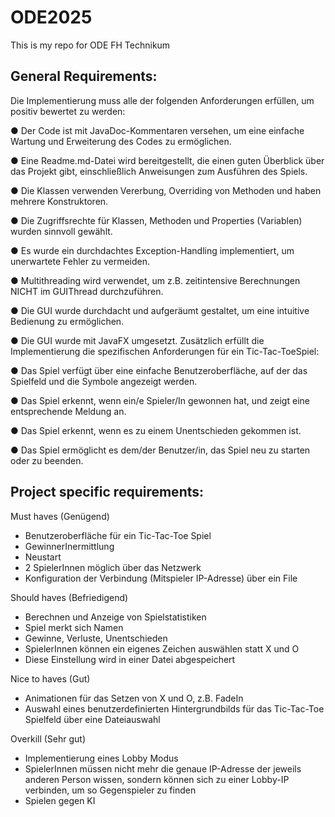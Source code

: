 # ODE2025
This is my repo for ODE FH Technikum

## General Requirements:

Die Implementierung muss alle der folgenden Anforderungen erfüllen, um positiv bewertet
zu werden:

● Der Code ist mit JavaDoc-Kommentaren versehen, um eine einfache Wartung und
Erweiterung des Codes zu ermöglichen.

● Eine Readme.md-Datei wird bereitgestellt, die einen guten Überblick über das Projekt
gibt, einschließlich Anweisungen zum Ausführen des Spiels.

● Die Klassen verwenden Vererbung, Overriding von Methoden und haben mehrere
Konstruktoren.

● Die Zugriffsrechte für Klassen, Methoden und Properties (Variablen) wurden sinnvoll
gewählt.

● Es wurde ein durchdachtes Exception-Handling implementiert, um unerwartete Fehler
zu vermeiden.

● Multithreading wird verwendet, um z.B. zeitintensive Berechnungen NICHT im GUIThread durchzuführen.

● Die GUI wurde durchdacht und aufgeräumt gestaltet, um eine intuitive Bedienung zu
ermöglichen.

● Die GUI wurde mit JavaFX umgesetzt.
Zusätzlich erfüllt die Implementierung die spezifischen Anforderungen für ein Tic-Tac-ToeSpiel:

● Das Spiel verfügt über eine einfache Benutzeroberfläche, auf der das Spielfeld und
die Symbole angezeigt werden.

● Das Spiel erkennt, wenn ein/e Spieler/In gewonnen hat, und zeigt eine
entsprechende Meldung an.

● Das Spiel erkennt, wenn es zu einem Unentschieden gekommen ist.

● Das Spiel ermöglicht es dem/der Benutzer/in, das Spiel neu zu starten oder zu
beenden.

## Project specific requirements:

Must haves (Genügend)
- Benutzeroberfläche für ein Tic-Tac-Toe Spiel
- GewinnerInermittlung
- Neustart
- 2 SpielerInnen möglich über das Netzwerk
- Konfiguration der Verbindung (Mitspieler IP-Adresse) über ein File
  
Should haves (Befriedigend)
- Berechnen und Anzeige von Spielstatistiken
- Spiel merkt sich Namen
- Gewinne, Verluste, Unentschieden
- SpielerInnen können ein eigenes Zeichen auswählen statt X und O
- Diese Einstellung wird in einer Datei abgespeichert
  
Nice to haves (Gut)
- Animationen für das Setzen von X und O, z.B. FadeIn
- Auswahl eines benutzerdefinierten Hintergrundbilds für das Tic-Tac-Toe Spielfeld
  über eine Dateiauswahl
  
Overkill (Sehr gut)
- Implementierung eines Lobby Modus
- SpielerInnen müssen nicht mehr die genaue IP-Adresse der jeweils anderen
  Person wissen, sondern können sich zu einer Lobby-IP verbinden, um so
  Gegenspieler zu finden
- Spielen gegen KI